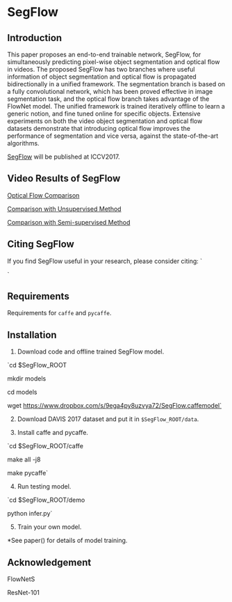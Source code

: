 SegFlow
=========================================
Introduction
-----------------------------------------
This paper proposes an end-to-end trainable network, SegFlow, for simultaneously predicting pixel-wise object segmentation and optical flow in videos. The proposed SegFlow has two branches where useful information of object segmentation and optical flow is propagated bidirectionally in a unified framework. The segmentation branch is based on a fully convolutional network, which has been proved effective in image segmentation task, and the optical flow branch takes advantage of the FlowNet model. The unified framework is trained iteratively offline to learn a generic notion, and fine tuned online for specific objects. Extensive experiments on both the video object segmentation and optical flow datasets demonstrate that introducing optical flow improves the performance of segmentation and vice versa, against the state-of-the-art algorithms.

[SegFlow]() will be published at ICCV2017.

Video Results of SegFlow
-------------------------------------------
[Optical Flow Comparison](https://www.youtube.com/watch?v=pyYbqeBteq4&feature=youtu.be)

[Comparison with Unsupervised Method](https://www.youtube.com/watch?v=MzWSGgPMTlo&feature=youtu.be)

[Comparison with Semi-supervised Method](https://www.youtube.com/watch?v=FN_ePVSDMvo&feature=youtu.be)


Citing SegFlow
-------------------------------------------
If you find SegFlow useful in your research, please consider citing:
`

`

Requirements
-------------------------------------------
Requirements for `caffe` and `pycaffe`.


Installation
-----------------------------------------------------
1. Download code and offline trained SegFlow model.

`cd $SegFlow_ROOT

mkdir models

cd models

wget https://www.dropbox.com/s/9ega4py8uzvya72/SegFlow.caffemodel`

2. Download DAVIS 2017 dataset and put it in `$SegFlow_ROOT/data`.

3. Install caffe and pycaffe.

`cd $SegFlow_ROOT/caffe

make all -j8

make pycaffe`

4. Run testing model.

`cd $SegFlow_ROOT/demo

python infer.py`

5. Train your own model.

*See paper() for details of model training.



Acknowledgement
--------------------------------------------------
FlowNetS

ResNet-101


